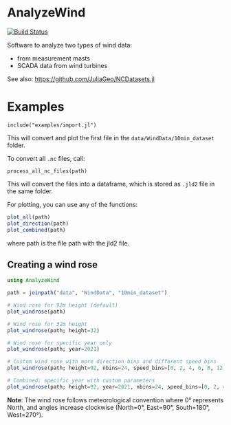 # AnalyzeWind

[![Build Status](https://github.com/ufechner7/AnalyzeWind.jl/actions/workflows/CI.yml/badge.svg?branch=main)](https://github.com/ufechner7/AnalyzeWind.jl/actions/workflows/CI.yml?query=branch%3Amain)

Software to analyze two types of wind data:
- from measurement masts
- SCADA data from wind turbines

See also: https://github.com/JuliaGeo/NCDatasets.jl

# Examples
```
include("examples/import.jl")
```
This will convert and plot the first file in the `data/WindData/10min_dataset` folder.

To convert all `.nc` files, call:
```
process_all_nc_files(path)
```
This will convert the files into a dataframe, which is stored as `.jld2` file in the same folder.

For plotting, you can use any of the functions:

```julia
plot_all(path)
plot_direction(path)
plot_combined(path)
```
where path is the file path with the jld2 file.

## Creating a wind rose
```julia
using AnalyzeWind

path = joinpath("data", "WindData", "10min_dataset")

# Wind rose for 92m height (default)
plot_windrose(path)

# Wind rose for 32m height
plot_windrose(path; height=32)

# Wind rose for specific year only
plot_windrose(path; year=2021)

# Custom wind rose with more direction bins and different speed bins
plot_windrose(path; height=92, nbins=24, speed_bins=[0, 2, 4, 6, 8, 12, 16])

# Combined: specific year with custom parameters
plot_windrose(path; height=92, year=2021, nbins=24, speed_bins=[0, 2, 4, 6, 8, 12, 16])
```

**Note**: The wind rose follows meteorological convention where 0° represents North, and angles increase clockwise (North=0°, East=90°, South=180°, West=270°).


